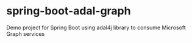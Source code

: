 # spring-boot-adal-graph
Demo project for Spring Boot using adal4j library to consume Microsoft Graph services

